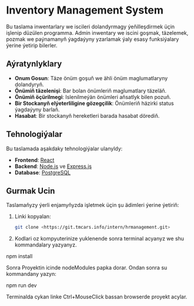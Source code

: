 # Inventory Management System

Bu taslama inwentarlary we iscileri dolandyrmagy ýeňilleşdirmek üçin işlenip düzülen programma. Admin inwentary we iscini goşmak, täzelemek, pozmak we paýnamanyň ýagdaýyny yzarlamak ýaly esasy funksiýalary ýerine ýetirip bilerler.

## Aýratynlyklary

- **Onum Gosun**: Täze önüm goşuň we ähli önüm maglumatlaryny dolandyryň.
- **Önümiň täzelenişi**: Bar bolan önümleriň maglumatlary täzeläň.
- **Önümiň öçürilmegi**: Islenilmeýän önümleri aňsatlyk bilen pozuň.
- **Bir Stockanyň elýeterliligine gözegçilik**: Önümleriň häzirki status ýagdaýyny barlaň.
- **Hasabat**: Bir stockanyň hereketleri barada hasabat dörediň.

## Tehnologiýalar

Bu taslamada aşakdaky tehnologiýalar ulanyldy:

- **Frontend**: [React](https://reactjs.org/)
- **Backend**: [Node.js](https://nodejs.org/) ve [Express.js](https://expressjs.com/)
- **Database**: [PostgreSQL](https://www.postgresql.org/)

## Gurmak Ucin

Taslamaňyzy ýerli enjamyňyzda işletmek üçin şu ädimleri ýerine ýetiriň:

1. Linki kopyalan:
   ```bash
   git clone <https://git.tmcars.info/intern/hrmanagement.git>

2. Kodlari oz kompyuterinize yuklenende sonra terminal acyanyz we shu kommandalary yazyanyz.

npm install

Sonra Proyektin icinde nodeModules papka dorar. Ondan sonra su kommandany yazyn:

npm run dev

Terminalda cykan linke Ctrl+MouseClick  bassan browserde proyekt acylar.